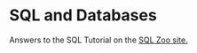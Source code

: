 # SQL and Databases

Answers to the SQL Tutorial on the [SQL Zoo site.](http://sqlzoo.net/wiki/SQL_Tutorial)
